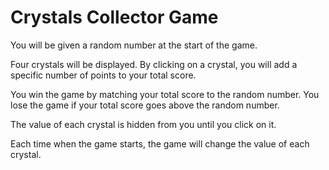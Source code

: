 # Crystals Collector Game

You will be given a random number at the start of the game.

Four crystals will be displayed. By clicking on a crystal, you will add a specific number of points to your total score.

You win the game by matching your total score to the random number. You lose the game if your total score goes above the random number.

The value of each crystal is hidden from you until you click on it.

Each time when the game starts, the game will change the value of each crystal.
